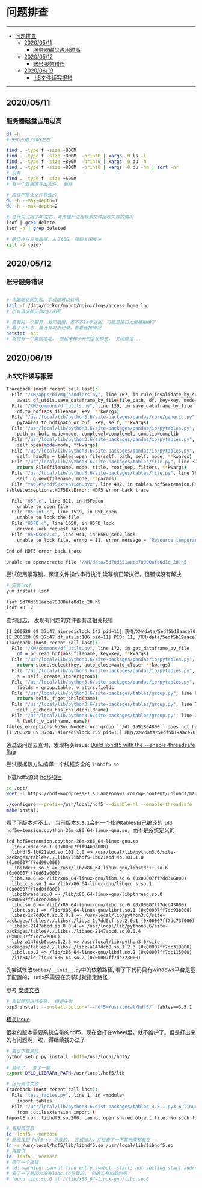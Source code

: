 # 问题排查

---

- [问题排查](#问题排查)
  - [2020/05/11](#20200511)
    - [服务器磁盘占用过高](#服务器磁盘占用过高)
  - [2020/05/12](#20200512)
    - [账号服务错误](#账号服务错误)
  - [2020/06/19](#20200619)
    - [.h5文件读写报错](#h5文件读写报错)

---

## 2020/05/11

### 服务器磁盘占用过高

``` sh
df -h
# 99G占用了90G左右

find . -type f -size +800M
find . -type f -size +800M  -print0 | xargs -0 ls -l
find . -type f -size +800M  -print0 | xargs -0 du -h
find . -type f -size +800M  -print0 | xargs -0 du -hm | sort -nr
# 没有
find . -type f -size +500M
# 有一个数据库导出文件， 删除

# 应该不是大文件导致的
du -h --max-depth=1
du -h --max-depth=2

# 总计只占用了4G左右，考虑僵尸进程导致文件回收失败的情况
lsof | grep delete
lsof -n | grep deleted

# 确实存在异常数据，占了60G, 强制关闭解决
kill -9 {pid}

```

## 2020/05/12

### 账号服务错误

``` sh

# 电脑端访问失败、手机端可以访问
tail -f /data/docker/mount/nginx/logs/access_home.log
# 所有请求都正常200返回

# 查看另一个服务，发现很慢，差不多1s才返回，可能是接口太慢被拒绝了
# 看了下日志，最近有攻击记录，看看连接情况
netstat -nat
# 发现有一个美国地址， 想起来梯子开的全局模式， 关闭搞定...
```

## 2020/06/19

### .h5文件读写报错

``` sh
Traceback (most recent call last):
  File "/XM/apps/bi/mq_handlers.py", line 167, in rule_invalidate_by_survey_respondent_submit
    await df_utils.save_dataframe_by_file(file_path, df, key=key, mode="a", format="table", append=True)
  File "/XM/commons/df_utils.py", line 139, in save_dataframe_by_file
    df.to_hdf(abs_filename, key, **kwargs)
  File "/usr/local/lib/python3.6/site-packages/pandas/core/generic.py", line 2531, in to_hdf
    pytables.to_hdf(path_or_buf, key, self, **kwargs)
  File "/usr/local/lib/python3.6/site-packages/pandas/io/pytables.py", line 276, in to_hdf
    path_or_buf, mode=mode, complevel=complevel, complib=complib
  File "/usr/local/lib/python3.6/site-packages/pandas/io/pytables.py", line 505, in __init__
    self.open(mode=mode, **kwargs)
  File "/usr/local/lib/python3.6/site-packages/pandas/io/pytables.py", line 627, in open
    self._handle = tables.open_file(self._path, self._mode, **kwargs)
  File "/usr/local/lib/python3.6/site-packages/tables/file.py", line 320, in open_file
    return File(filename, mode, title, root_uep, filters, **kwargs)
  File "/usr/local/lib/python3.6/site-packages/tables/file.py", line 784, in __init__
    self._g_new(filename, mode, **params)
  File "tables/hdf5extension.pyx", line 492, in tables.hdf5extension.File._g_new
tables.exceptions.HDF5ExtError: HDF5 error back trace

  File "H5F.c", line 511, in H5Fopen
    unable to open file
  File "H5Fint.c", line 1519, in H5F_open
    unable to lock the file
  File "H5FD.c", line 1650, in H5FD_lock
    driver lock request failed
  File "H5FDsec2.c", line 941, in H5FD_sec2_lock
    unable to lock file, errno = 11, error message = 'Resource temporarily unavailable'

End of HDF5 error back trace

Unable to open/create file '/XM/data/5d70d351aace70000afe0d1c_20.h5'
```

尝试使用读写锁，保证文件操作串行执行
读写锁正常执行，但错误没有解决

``` sh
# 安装lsof
yum install lsof

lsof 5d70d351aace70000afe0d1c_20.h5
lsof +D ./
```

查询日志， 发现有问题的文件都有过相关报错

``` sh
[I 200620 09:37:47 aioredislock:143 pid=11] 获得/XM/data/5edf5b19aace70000cbfccec_3.h5读锁
[E 200620 09:37:47 df_utils:186 pid=11] PID: 11, /XM/data/5edf5b19aace70000cbfccec_3.h5 key[/df_1591804800] exception [Unknown]!
Traceback (most recent call last):
  File "/XM/commons/df_utils.py", line 172, in get_dataframe_by_file
    df = pd.read_hdf(abs_filename, key=key, **kwargs)
  File "/usr/local/lib/python3.6/site-packages/pandas/io/pytables.py", line 407, in read_hdf
    return store.select(key, auto_close=auto_close, **kwargs)
  File "/usr/local/lib/python3.6/site-packages/pandas/io/pytables.py", line 761, in select
    s = self._create_storer(group)
  File "/usr/local/lib/python3.6/site-packages/pandas/io/pytables.py", line 1457, in _create_storer
    fields = group.table._v_attrs.fields
  File "/usr/local/lib/python3.6/site-packages/tables/group.py", line 839, in __getattr__
    return self._f_get_child(name)
  File "/usr/local/lib/python3.6/site-packages/tables/group.py", line 711, in _f_get_child
    self._g_check_has_child(childname)
  File "/usr/local/lib/python3.6/site-packages/tables/group.py", line 398, in _g_check_has_child
    % (self._v_pathname, name))
tables.exceptions.NoSuchNodeError: group ``/df_1591804800`` does not have a child named ``table``
[I 200620 09:37:47 aioredislock:155 pid=11] 释放/XM/data/5edf5b19aace70000cbfccec_3.h5读锁， 完全释放
```

通过该问题去查询，发现相关issue:
[Build libhdf5 with the --enable-threadsafe flag](https://github.com/PyTables/PyTables/issues/776)

尝试根据该方法编译一个线程安全的 `libhdf5.so`

下载hdf5源码
[hdf5项目](https://www.hdfgroup.org/downloads/hdf5/source-code/)

``` sh
cd /opt/
wget -i https://hdf-wordpress-1.s3.amazonaws.com/wp-content/uploads/manual/HDF5/HDF5_1_12_0/source/hdf5-1.12.0.tar.gz

./configure --prefix=/usr/local/hdf5 --disable-hl --enable-threadsafe
make install
```

看了下版本对不上， 当前版本`3.5.1`会有一个指向tables自己编译的 `ldd hdf5extension.cpython-36m-x86_64-linux-gnu.so`，而不是系统定义的

    ldd hdf5extension.cpython-36m-x86_64-linux-gnu.so 
      linux-vdso.so.1 (0x00007fff94b0a000)
      libhdf5-1b021ebd.so.101.1.0 => /usr/local/lib/python3.6/site-packages/tables/./.libs/libhdf5-1b021ebd.so.101.1.0 (0x00007ff7dd99c000)
      libstdc++.so.6 => /usr/lib/x86_64-linux-gnu/libstdc++.so.6 (0x00007ff7dd61a000)
      libm.so.6 => /lib/x86_64-linux-gnu/libm.so.6 (0x00007ff7dd316000)
      libgcc_s.so.1 => /lib/x86_64-linux-gnu/libgcc_s.so.1 (0x00007ff7dd0ff000)
      libpthread.so.0 => /lib/x86_64-linux-gnu/libpthread.so.0 (0x00007ff7dcee2000)
      libc.so.6 => /lib/x86_64-linux-gnu/libc.so.6 (0x00007ff7dcb43000)
      librt.so.1 => /lib/x86_64-linux-gnu/librt.so.1 (0x00007ff7dc93b000)
      libsz-1c7dd0cf.so.2.0.1 => /usr/local/lib/python3.6/site-packages/tables/./.libs/./libsz-1c7dd0cf.so.2.0.1 (0x00007ff7dc737000)
      libaec-2147abcd.so.0.0.4 => /usr/local/lib/python3.6/site-packages/tables/./.libs/./libaec-2147abcd.so.0.0.4 (0x00007ff7dc52e000)
      libz-a147dcb0.so.1.2.3 => /usr/local/lib/python3.6/site-packages/tables/./.libs/./libz-a147dcb0.so.1.2.3 (0x00007ff7dc319000)
      libdl.so.2 => /lib/x86_64-linux-gnu/libdl.so.2 (0x00007ff7dc115000)
      /lib64/ld-linux-x86-64.so.2 (0x00007ff7de323000)

先尝试修改`tables/__init__.py`中的依赖路径, 看了下代码只有windows平台是基于配置的， unix系需要在安装时就指定路径

参考 [安装文档](https://www.pytables.org/usersguide/installation.html)


``` sh
# 尝试使用进行安装， 但是失败
pip3 install --install-option='--hdf5=/usr/local/hdf5/' tables==3.5.1
```

[相关issue](https://github.com/PyTables/PyTables/issues/219)

很老的版本需要系统自带的hdf5，现在会打在wheel里，就不维护了。但是打出来的有问题啊，唉，得继续找办法了

``` sh
# 尝试下载源码，
python setup.py install -hdf5=/usr/local/hdf5/

# 装不了， 查了一圈
export DYLD_LIBRARY_PATH=/usr/local/hdf5/lib

# 运行测试失败
Traceback (most recent call last):
  File "test_tables.py", line 1, in <module>
    import tables
  File "/usr/local/lib/python3.6/dist-packages/tables-3.5.1-py3.6-linux-x86_64.egg/tables/__init__.py", line 93, in <module>
    from .utilsextension import (
ImportError: libhdf5.so.200: cannot open shared object file: No such file or directory

# 看报错信息
ld -ldhf5 --verbose
# 是没找到 hdf5.so 导致的， 尝试加入，并检查了一下其他库都有在
ln -s /usr/local/hdf5/lib/libhdf5.so /usr/local/lib/libhdf5.so
# 再尝试
ld -ldhf5 --verbose
# 换了一个报错
# ld: warning: cannot find entry symbol _start; not setting start address
# 查了一下是因为没有libc.so导致的， 但确实有加载到啊
# found libc.so.6 at //lib/x86_64-linux-gnu/libc.so.6
```
